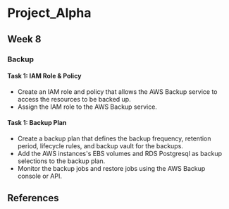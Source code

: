 # Project_Alpha
## Week 8
### Backup

#### Task 1: IAM Role & Policy
- Create an IAM role and policy that allows the AWS Backup service to access the resources to be backed up.
- Assign the IAM role to the AWS Backup service.

#### Task 1: Backup Plan
- Create a backup plan that defines the backup frequency, retention period, lifecycle rules, and backup vault for the backups.
- Add the AWS instances's EBS volumes and RDS Postgresql as backup selections to the backup plan.
- Monitor the backup jobs and restore jobs using the AWS Backup console or API.


## References